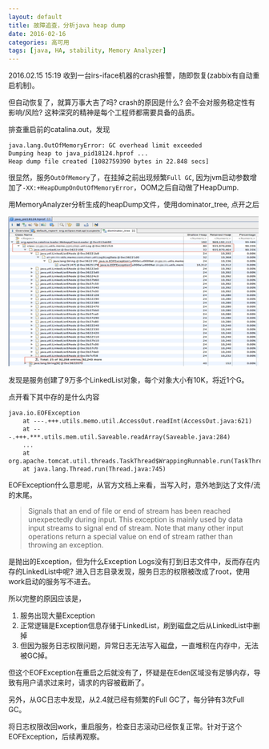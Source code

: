 ```yaml
---
layout: default
title: 故障追查，分析java heap dump
date: 2016-02-16
categories: 高可用
tags: [java, HA, stability, Memory Analyzer]
---
```


2016.02.15 15:19 收到一台irs-iface机器的crash报警，随即恢复(zabbix有自动重启机制)。

但自动恢复了，就算万事大吉了吗? crash的原因是什么? 会不会对服务稳定性有影响/风险? 这种深究的精神是每个工程师都需要具备的品质。

排查重启前的catalina.out，发现

```
java.lang.OutOfMemoryError: GC overhead limit exceeded
Dumping heap to java_pid18124.hprof ...
Heap dump file created [1082759390 bytes in 22.848 secs]
```

很显然，服务`OutOfMemory`了，在挂掉之前出现频繁`Full GC`, 因为jvm启动参数增加了`-XX:+HeapDumpOnOutOfMemoryError`，OOM之后自动做了HeapDump.

用MemoryAnalyzer分析生成的heapDump文件，使用dominator_tree, 点开之后

<img src="https://github.com/rock-op/blog/blob/gh-pages/_images/Eclipse_Memory_Analyzer_hprof.jpg?raw=true" width="500" height="300" alt="dominator_tree"/>

发现是服务创建了9万多个LinkedList对象，每个对象大小有10K，将近1个G。

点开看下其中存的是什么内容


```
java.io.EOFException
    at ---.+++.utils.memo.util.AccessOut.readInt(AccessOut.java:621)
    at ---.+++.***.utils.mem.util.Saveable.readArray(Saveable.java:284)
    ...
    at org.apache.tomcat.util.threads.TaskThread$WrappingRunnable.run(TaskThread.java:61)
    at java.lang.Thread.run(Thread.java:745)
```

EOFException什么意思呢，从官方文档上来看，当写入时，意外地到达了文件/流的末尾。

> Signals that an end of file or end of stream has been reached unexpectedly during input.
> This exception is mainly used by data input streams to signal end of stream. Note that many other input operations return a special value on end of stream rather than throwing an exception.

是抛出的Exception，但为什么Exception Logs没有打到日志文件中，反而存在内存的LinkedList中呢? 进入日志目录发现，服务日志的权限被改成了root，使用work启动的服务写不进去。

所以完整的原因应该是，

1. 服务出现大量Exception
1. 正常逻辑是Exception信息存储于LinkedList，刷到磁盘之后从LinkedList中删掉
1. 但因为服务日志权限问题，异常日志无法写入磁盘，一直堆积在内存中，无法被GC掉。

但这个EOFException在重启之后就没有了，怀疑是在Eden区域没有足够内存，导致有用户请求过来时，请求的内容被截断了。

另外，从GC日志中发现，从2.4就已经有频繁的Full GC了，每分钟有3次Full GC。

将日志权限改回work，重启服务，检查日志滚动已经恢复正常。针对于这个EOFException，后续再观察。
